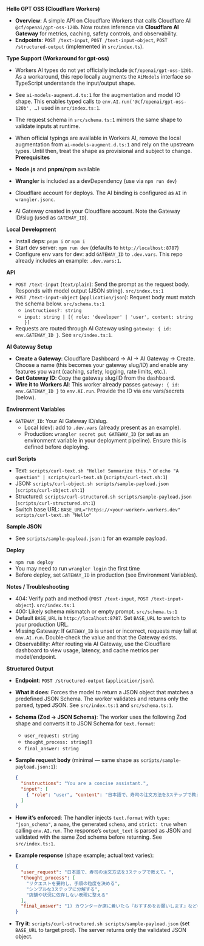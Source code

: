 **Hello GPT OSS (Cloudflare Workers)**

- **Overview**: A simple API on Cloudflare Workers that calls Cloudflare AI `@cf/openai/gpt-oss-120b`. Now routes inference via **Cloudflare AI Gateway** for metrics, caching, safety controls, and observability.
- **Endpoints**: `POST /text-input`, `POST /text-input-object`, `POST /structured-output` (implemented in `src/index.ts`).

**Type Support (Workaround for gpt-oss)**

- Workers AI types do not yet officially include `@cf/openai/gpt-oss-120b`. As a workaround, this repo locally augments the `AiModels` interface so TypeScript understands the input/output shape.
- See `ai-models-augment.d.ts:1` for the augmentation and model IO shape. This enables typed calls to `env.AI.run('@cf/openai/gpt-oss-120b', …)` used in `src/index.ts:1`.
- The request schema in `src/schema.ts:1` mirrors the same shape to validate inputs at runtime.
- When official typings are available in Workers AI, remove the local augmentation from `ai-models-augment.d.ts:1` and rely on the upstream types. Until then, treat the shape as provisional and subject to change.
  **Prerequisites**

- **Node.js** and **pnpm/npm** available
- **Wrangler** is included as a devDependency (use via `npm run dev`)
- Cloudflare account for deploys. The AI binding is configured as `AI` in `wrangler.jsonc`.
- AI Gateway created in your Cloudflare account. Note the Gateway ID/slug (used as `GATEWAY_ID`).

**Local Development**

- Install deps: `pnpm i` or `npm i`
- Start dev server: `npm run dev` (defaults to `http://localhost:8787`)
- Configure env vars for dev: add `GATEWAY_ID` to `.dev.vars`. This repo already includes an example: `.dev.vars:1`.

**API**

- `POST /text-input` (`text/plain`): Send the prompt as the request body. Responds with model output (JSON string). `src/index.ts:1`
- `POST /text-input-object` (`application/json`): Request body must match the schema below. `src/schema.ts:1`
  - `instructions?: string`
  - `input: string | [{ role: 'developer' | 'user', content: string }]`
- Requests are routed through AI Gateway using `gateway: { id: env.GATEWAY_ID }`. See `src/index.ts:1`.

**AI Gateway Setup**

- **Create a Gateway**: Cloudflare Dashboard → AI → AI Gateway → Create. Choose a name (this becomes your gateway slug/ID) and enable any features you want (caching, safety, logging, rate limits, etc.).
- **Get Gateway ID**: Copy the gateway slug/ID from the dashboard.
- **Wire it to Workers AI**: This worker already passes `gateway: { id: env.GATEWAY_ID }` to `env.AI.run`. Provide the ID via env vars/secrets (below).

**Environment Variables**

- `GATEWAY_ID`: Your AI Gateway ID/slug.
  - Local (dev): add to `.dev.vars` (already present as an example).
  - Production: `wrangler secret put GATEWAY_ID` (or set as an environment variable in your deployment pipeline). Ensure this is defined before deploying.

**curl Scripts**

- Text: `scripts/curl-text.sh "Hello! Summarize this."` or `echo "A question" | scripts/curl-text.sh` (`scripts/curl-text.sh:1`)
- JSON: `scripts/curl-object.sh scripts/sample-payload.json` (`scripts/curl-object.sh:1`)
- Structured: `scripts/curl-structured.sh scripts/sample-payload.json` (`scripts/curl-structured.sh:1`)
- Switch base URL: `BASE_URL="https://<your-worker>.workers.dev" scripts/curl-text.sh "Hello"`

**Sample JSON**

- See `scripts/sample-payload.json:1` for an example payload.

**Deploy**

- `npm run deploy`
- You may need to run `wrangler login` the first time
- Before deploy, set `GATEWAY_ID` in production (see Environment Variables).

**Notes / Troubleshooting**

- 404: Verify path and method (`POST /text-input`, `POST /text-input-object`). `src/index.ts:1`
- 400: Likely schema mismatch or empty prompt. `src/schema.ts:1`
- Default `BASE_URL` is `http://localhost:8787`. Set `BASE_URL` to switch to your production URL.
- Missing Gateway: If `GATEWAY_ID` is unset or incorrect, requests may fail at `env.AI.run`. Double‑check the value and that the Gateway exists.
- Observability: After routing via AI Gateway, use the Cloudflare dashboard to view usage, latency, and cache metrics per model/endpoint.

**Structured Output**

- **Endpoint**: `POST /structured-output` (`application/json`).
- **What it does**: Forces the model to return a JSON object that matches a predefined JSON Schema. The worker validates and returns only the parsed, typed JSON. See `src/index.ts:1` and `src/schema.ts:1`.
- **Schema (Zod → JSON Schema)**: The worker uses the following Zod shape and converts it to JSON Schema for `text.format`:
  - `user_request: string`
  - `thought_process: string[]`
  - `final_answer: string`

- **Sample request body** (minimal — same shape as `scripts/sample-payload.json:1`):

  ```json
  {
    "instructions": "You are a concise assistant.",
    "input": [
      { "role": "user", "content": "日本語で、寿司の注文方法を3ステップで教えて。" }
    ]
  }
  ```

- **How it’s enforced**: The handler injects `text.format` with `type: "json_schema"`, a `name`, the generated `schema`, and `strict: true` when calling `env.AI.run`. The response’s `output_text` is parsed as JSON and validated with the same Zod schema before returning. See `src/index.ts:1`.

- **Example response** (shape example; actual text varies):

  ```json
  {
    "user_request": "日本語で、寿司の注文方法を3ステップで教えて。",
    "thought_process": [
      "リクエストを要約し、手順の粒度を決める",
      "シンプルな3ステップに分解する",
      "店舗や状況に依存しない表現に整える"
    ],
    "final_answer": "1) カウンターか席に着いたら『おすすめをお願いします』など希望を伝える。2) 1～2貫ずつ順番に注文し、苦手や予算も適宜伝える。3) 締めに味噌汁や巻物を頼み、会計をお願いする。"
  }
  ```

- **Try it**: `scripts/curl-structured.sh scripts/sample-payload.json` (set `BASE_URL` to target prod). The server returns only the validated JSON object.
